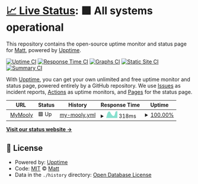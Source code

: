 # [📈 Live Status](https://m-a-t-t.github.io/upptime): <!--live status--> **🟩 All systems operational**

This repository contains the open-source uptime monitor and status page for [Matt](https://m-a-t-t.github.io/upptime), powered by [Upptime](https://github.com/upptime/upptime).

[![Uptime CI](https://github.com/m-a-t-t/upptime/workflows/Uptime%20CI/badge.svg)](https://github.com/m-a-t-t/upptime/actions?query=workflow%3A%22Uptime+CI%22)
[![Response Time CI](https://github.com/m-a-t-t/upptime/workflows/Response%20Time%20CI/badge.svg)](https://github.com/m-a-t-t/upptime/actions?query=workflow%3A%22Response+Time+CI%22)
[![Graphs CI](https://github.com/m-a-t-t/upptime/workflows/Graphs%20CI/badge.svg)](https://github.com/m-a-t-t/upptime/actions?query=workflow%3A%22Graphs+CI%22)
[![Static Site CI](https://github.com/m-a-t-t/upptime/workflows/Static%20Site%20CI/badge.svg)](https://github.com/m-a-t-t/upptime/actions?query=workflow%3A%22Static+Site+CI%22)
[![Summary CI](https://github.com/m-a-t-t/upptime/workflows/Summary%20CI/badge.svg)](https://github.com/m-a-t-t/upptime/actions?query=workflow%3A%22Summary+CI%22)

With [Upptime](https://upptime.js.org), you can get your own unlimited and free uptime monitor and status page, powered entirely by a GitHub repository. We use [Issues](https://github.com/m-a-t-t/upptime/issues) as incident reports, [Actions](https://github.com/m-a-t-t/upptime/actions) as uptime monitors, and [Pages](https://m-a-t-t.github.io/upptime) for the status page.

<!--start: status pages-->
<!-- This summary is generated by Upptime (https://github.com/upptime/upptime) -->
<!-- Do not edit this manually, your changes will be overwritten -->
<!-- prettier-ignore -->
| URL | Status | History | Response Time | Uptime |
| --- | ------ | ------- | ------------- | ------ |
| <img alt="" src="https://icons.duckduckgo.com/ip3/mymooly.com.ico" height="13"> [MyMooly](https://mymooly.com) | 🟩 Up | [my-mooly.yml](https://github.com/m-a-t-t/upptime/commits/HEAD/history/my-mooly.yml) | <details><summary><img alt="Response time graph" src="./graphs/my-mooly/response-time-week.png" height="20"> 318ms</summary><br><a href="https://m-a-t-t.github.io/upptime/history/my-mooly"><img alt="Response time 284" src="https://img.shields.io/endpoint?url=https%3A%2F%2Fraw.githubusercontent.com%2Fm-a-t-t%2Fupptime%2FHEAD%2Fapi%2Fmy-mooly%2Fresponse-time.json"></a><br><a href="https://m-a-t-t.github.io/upptime/history/my-mooly"><img alt="24-hour response time 453" src="https://img.shields.io/endpoint?url=https%3A%2F%2Fraw.githubusercontent.com%2Fm-a-t-t%2Fupptime%2FHEAD%2Fapi%2Fmy-mooly%2Fresponse-time-day.json"></a><br><a href="https://m-a-t-t.github.io/upptime/history/my-mooly"><img alt="7-day response time 318" src="https://img.shields.io/endpoint?url=https%3A%2F%2Fraw.githubusercontent.com%2Fm-a-t-t%2Fupptime%2FHEAD%2Fapi%2Fmy-mooly%2Fresponse-time-week.json"></a><br><a href="https://m-a-t-t.github.io/upptime/history/my-mooly"><img alt="30-day response time 284" src="https://img.shields.io/endpoint?url=https%3A%2F%2Fraw.githubusercontent.com%2Fm-a-t-t%2Fupptime%2FHEAD%2Fapi%2Fmy-mooly%2Fresponse-time-month.json"></a><br><a href="https://m-a-t-t.github.io/upptime/history/my-mooly"><img alt="1-year response time 284" src="https://img.shields.io/endpoint?url=https%3A%2F%2Fraw.githubusercontent.com%2Fm-a-t-t%2Fupptime%2FHEAD%2Fapi%2Fmy-mooly%2Fresponse-time-year.json"></a></details> | <details><summary><a href="https://m-a-t-t.github.io/upptime/history/my-mooly">100.00%</a></summary><a href="https://m-a-t-t.github.io/upptime/history/my-mooly"><img alt="All-time uptime 100.00%" src="https://img.shields.io/endpoint?url=https%3A%2F%2Fraw.githubusercontent.com%2Fm-a-t-t%2Fupptime%2FHEAD%2Fapi%2Fmy-mooly%2Fuptime.json"></a><br><a href="https://m-a-t-t.github.io/upptime/history/my-mooly"><img alt="24-hour uptime 100.00%" src="https://img.shields.io/endpoint?url=https%3A%2F%2Fraw.githubusercontent.com%2Fm-a-t-t%2Fupptime%2FHEAD%2Fapi%2Fmy-mooly%2Fuptime-day.json"></a><br><a href="https://m-a-t-t.github.io/upptime/history/my-mooly"><img alt="7-day uptime 100.00%" src="https://img.shields.io/endpoint?url=https%3A%2F%2Fraw.githubusercontent.com%2Fm-a-t-t%2Fupptime%2FHEAD%2Fapi%2Fmy-mooly%2Fuptime-week.json"></a><br><a href="https://m-a-t-t.github.io/upptime/history/my-mooly"><img alt="30-day uptime 100.00%" src="https://img.shields.io/endpoint?url=https%3A%2F%2Fraw.githubusercontent.com%2Fm-a-t-t%2Fupptime%2FHEAD%2Fapi%2Fmy-mooly%2Fuptime-month.json"></a><br><a href="https://m-a-t-t.github.io/upptime/history/my-mooly"><img alt="1-year uptime 100.00%" src="https://img.shields.io/endpoint?url=https%3A%2F%2Fraw.githubusercontent.com%2Fm-a-t-t%2Fupptime%2FHEAD%2Fapi%2Fmy-mooly%2Fuptime-year.json"></a></details>

<!--end: status pages-->

[**Visit our status website →**](https://m-a-t-t.github.io/upptime)

## 📄 License

- Powered by: [Upptime](https://github.com/upptime/upptime)
- Code: [MIT](./LICENSE) © [Matt](https://m-a-t-t.github.io/upptime)
- Data in the `./history` directory: [Open Database License](https://opendatacommons.org/licenses/odbl/1-0/)
